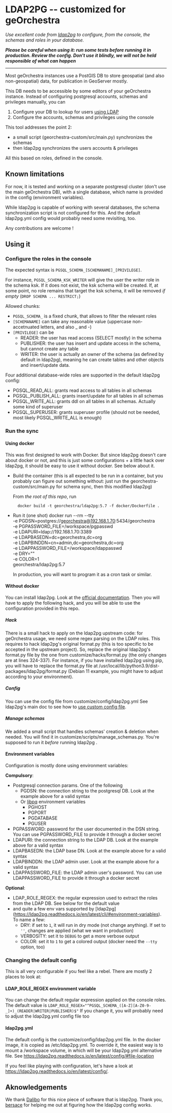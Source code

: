 # LDAP2PG -- customized for geOrchestra

_Use excellent code from [ldap2pg](https://github.com/dalibo/ldap2pg/) to configure, from the console, the schemas and roles in your database._

_**Please be careful when using it: run some tests before running it in production. Review the config. Don't use it blindly, we will not be held responsible of what can happen**_

---

Most geOrchestra instances use a PostGIS DB to store geospatial (and also non-geospatial) data, for publication in GeoServer mostly.

This DB needs to be accessible by some editors of your geOrchestra instance.
Instead of configuring postgresql accounts, schemas and privileges manually,
you can

1. Configure your DB to lookup for users [using LDAP](https://www.postgresql.org/docs/9.3/auth-methods.html#AUTH-LDAP)
2. Configure the accounts, schemas and privileges using the console

This tool addresses the point 2:
- a small script (georchestra-custom/src/main.py) synchronizes the schemas
- then ldap2pg synchronizes the users accounts & privileges

All this based on roles, defined in the console.


## Known limitations

For now, it is tested and working on a separate postgresql cluster (don't use the main geOrchestra DB), with a single database, which name is provided in the config (environment variables).

While ldap2pg is capable of working with several databases, the schema synchronization script is not configured for this. And the default ldap2pg.yml config would probably need some revisiting, too.

Any contributions are welcome !


## Using it

### Configure the roles in the console

The expected syntax is `PGSQL_SCHEMA_[SCHEMANAME]_[PRIVILEGE]`.

For instance, `PGSQL_SCHEMA_KSK_WRITER` will give the user the writer role in the schema ksk. If it does not exist, the ksk schema will be created. If, at some point, no role remains that target the ksk schema, it will be removed _if empty_ (`DROP SCHEMA ... RESTRICT;`)

Allowed chunks:
- `PGSQL_SCHEMA_` is a fixed chunk, that allows to filter the relevant roles
- `[SCHEMANAME]` can take any reasonable value (uppercase non-accetnuated letters, and also _ and -)
- `[PRIVILEGE]` can be
  - READER: the user has read access (SELECT mostly) in the schema
  - PUBLISHER: the user has insert and update access in the schema, but cannot create any table
  - WRITER: the user is actually an owner of the schema (as defined by default in ldap2pg), meaning he can create tables and other objects and insert/update data.


Four additional database-wide roles are supported in the default ldap2pg config:
- PGSQL_READ_ALL: grants read access to all tables in all schemas
- PGSQL_PUBLISH_ALL: grants insert/update  for all tables in all schemas
- PGSQL_WRITE_ALL: grants ddl on all tables in all schemas. Actually some kind of superuser
- PGSQL_SUPERUSER: grants superuser profile (should not be needed, most likely PGSQL_WRITE_ALL is enough)


### Run the sync
#### Using docker
This was first designed to work with Docker. But since ldap2pg doesn't care about docker or not, and this is just some configurations + a little hack over ldap2pg, it should be easy to use it without docker. See below about it.

- Build the container (this is all expected to be run in a container, but you probably can figure out something without: just run the georchestra-custom/src/main.py for schema sync, then this modified ldap2pg)

  From *the root of this repo*, run

        docker build -t georchestra/ldap2pg:5.7 -f docker/Dockerfile .

- Run it (one shot)
      docker run --rm --tty \
        -e PGDSN=postgres://georchestra@192.168.1.70:5434/georchestra \
        -e PGPASSWORD_FILE=/workspace/pgpasswd \
        -e LDAPURI=ldap://192.168.1.70:3389 \
        -e LDAPBASEDN=dc=georchestra,dc=org \
        -e LDAPBINDDN=cn=admin,dc=georchestra,dc=org \
        -e LDAPPASSWORD_FILE=/workspace/ldappasswd \
        -e DRY="" \
        -e COLOR=1 \
        georchestra/ldap2pg:5.7

    In production, you will want to program it as a cron task or similar.

#### Without docker

You can install ldap2pg. Look at the [official documentation](https://ldap2pg.readthedocs.io/en/latest/install/). Then you will have to apply the following hack, and you will be able to use the configuration provided in this repo.

##### Hack
There is a small hack to apply on the ldap2pg upstream code: for geOrchestra usage, we need some regex parsing on the LDAP roles. This requires to hack ldap2pg's original format.py (this is too specific to be accepted in the upstream project). So, replace the original ldap2pg's format.py file by the one from customize/hacks/format.py (the only changes are at lines 324-337).
For instance, if you have installed ldap2pg using pip, you will have to replace the format.py file at /usr/local/lib/python3.9/dist-packages/ldap2pg/format.py (Debian 11 example, you might have to adjust according to your environment).

##### Config
You can use the config file from customize/config/ldap2pg.yml
See ldap2pg's main doc to see how to [use custom config file](https://ldap2pg.readthedocs.io/en/latest/cli/).

##### Manage schemas
We added a small script that handles schemas' creation & deletion when needed. You will find it in customize/scripts/manage_schemas.py. You're supposed to run it *before* running ldap2pg .

#### Environment variables
Configuration is mostly done using environment variables:

**Compulsory**:
- Postgresql connection params. One of the following
  - PGDSN: the connection string to the postgresql DB. Look at the example above for a valid syntax
  - Or [libpq](https://www.postgresql.org/docs/current/libpq-envars.html) environment variables
    - PGHOST
    - PGPORT
    - PGDATABASE
    - PGUSER
- PGPASSWORD: password for the user documented in the DSN string. You can use PGPASSWORD_FILE to provide it through a docker secret
- LDAPURI: the connection string to the LDAP DB. Look at the example above for a valid syntax
- LDAPBASEDN: the LDAP base DN. Look at the example above for a valid syntax
- LDAPBINDDN: the LDAP admin user. Look at the example above for a valid syntax
- LDAPPASSWORD_FILE: the LDAP admin user's password. You can use LDAPPASSWORD_FILE to provide it through a docker secret

**Optional**:
- LDAP_ROLE_REGEX: the regular expression used to extract the roles from the LDAP DB. See below for the default value
- and quite a few env vars supported by [ldap2pg] (https://ldap2pg.readthedocs.io/en/latest/cli/#environment-variables). To name a few:
  - DRY: if set to `1`, it will run in dry mode (not change anything). If set to `''`, changes are applied (what we want in production)
  - VERBOSITY: set it to `DEBUG` to get a more verbose output
  - COLOR: set it to `1` to get a colored output (docker need the `--tty` option, too)


### Changing the default config

This is all very configurable if you feel like a rebel. There are mostly 2 places to look at:

#### LDAP_ROLE_REGEX environment variable

You can change the default regular expression applied on the console roles. The default value is
`LDAP_ROLE_REGEX="^PGSQL_SCHEMA_([A-Z][A-Z0-9-_]+)_(READER|WRITER|PUBLISHER)$"`
If you change it, you will probably need to adjust the ldap2pg.yml config file too

#### ldap2pg.yml

The default config is the customize/config/ldap2pg.yml file. In the docker image, it is copied as /etc/ldap2pg.yml.
To override it, the easiest way is to mount a /workspace volume, in which will be your ldap2pg.yml alternative file. See https://ldap2pg.readthedocs.io/en/latest/config/#file-location

If you feel like playing with configuration, let's have a look at https://ldap2pg.readthedocs.io/en/latest/config/.


## Aknowledgements
We thank [Dalibo](https://github.com/dalibo) for this nice piece of software that is ldap2pg. Thank you, [bersace](https://github.com/bersace) for helping me out at figuring how the ldap2pg config works.

